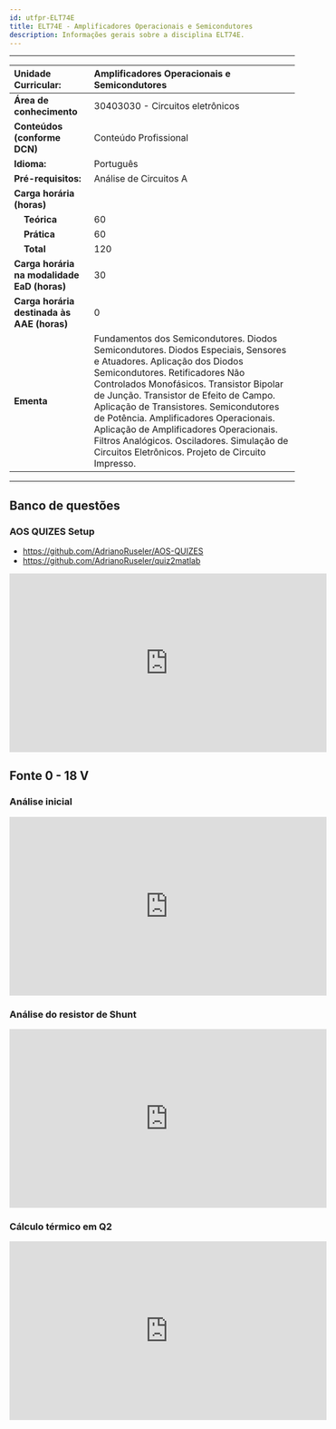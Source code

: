 ```yaml
---
id: utfpr-ELT74E
title: ELT74E - Amplificadores Operacionais e Semicondutores
description: Informações gerais sobre a disciplina ELT74E.
---
```


---

| Unidade Curricular:                         | Amplificadores Operacionais e Semicondutores                                                                                                                                                                                                                                                                                                                                                                                                                                 |
| :------------------------------------------ | :--------------------------------------------------------------------------------------------------------------------------------------------------------------------------------------------------------------------------------------------------------------------------------------------------------------------------------------------------------------------------------------------------------------------------------------------------------------------------- |
| **Área de conhecimento**                    | 30403030 - Circuitos eletrônicos                                                                                                                                                                                                                                                                                                                                                                                                                                             |
| **Conteúdos (conforme DCN)**                | Conteúdo Profissional                                                                                                                                                                                                                                                                                                                                                                                                                                                        |
| **Idioma:**                                 | Português                                                                                                                                                                                                                                                                                                                                                                                                                                                                    |
| **Pré-requisitos:**                         | Análise de Circuitos A                                                                                                                                                                                                                                                                                                                                                                                                                                                       |
| **Carga horária (horas)**                   |                                                                                                                                                                                                                                                                                                                                                                                                                                                                              |
| &nbsp;&nbsp;&nbsp;&nbsp;**Teórica**         | 60                                                                                                                                                                                                                                                                                                                                                                                                                                                                           |
| &nbsp;&nbsp;&nbsp;&nbsp;**Prática**         | 60                                                                                                                                                                                                                                                                                                                                                                                                                                                                           |
| &nbsp;&nbsp;&nbsp;&nbsp;**Total**           | 120                                                                                                                                                                                                                                                                                                                                                                                                                                                                          |
| **Carga horária na modalidade EaD (horas)** | 30                                                                                                                                                                                                                                                                                                                                                                                                                                                                           |
| **Carga horária destinada às AAE (horas)**  | 0                                                                                                                                                                                                                                                                                                                                                                                                                                                                            |
| **Ementa**                                  | Fundamentos dos Semicondutores. Diodos Semicondutores. Diodos Especiais, Sensores e Atuadores. Aplicação dos Diodos Semicondutores. Retificadores Não Controlados Monofásicos. Transistor Bipolar de Junção. Transistor de Efeito de Campo. Aplicação de Transistores. Semicondutores de Potência. Amplificadores Operacionais. Aplicação de Amplificadores Operacionais. Filtros Analógicos. Osciladores. Simulação de Circuitos Eletrônicos. Projeto de Circuito Impresso. |

---

## Banco de questões

### AOS QUIZES Setup

- https://github.com/AdrianoRuseler/AOS-QUIZES
- https://github.com/AdrianoRuseler/quiz2matlab

<iframe width="560" height="315" src="https://www.youtube.com/embed/fjl-JvZ7XEU?si=9mCpzaMCJrrq5qw6" title="YouTube video player" frameborder="0" allow="accelerometer; autoplay; clipboard-write; encrypted-media; gyroscope; picture-in-picture; web-share" referrerpolicy="strict-origin-when-cross-origin" allowfullscreen></iframe>

## Fonte 0 - 18 V

### Análise inicial

<iframe width="560" height="315" src="https://www.youtube.com/embed/VwwhoDbXEPM?si=vvnu5WJI4tAvewui" title="YouTube video player" frameborder="0" allow="accelerometer; autoplay; clipboard-write; encrypted-media; gyroscope; picture-in-picture; web-share" referrerpolicy="strict-origin-when-cross-origin" allowfullscreen></iframe>

### Análise do resistor de Shunt

<iframe width="560" height="315" src="https://www.youtube.com/embed/Vxw7S7U-HIY?si=6MOqxV4RthctGXK-" title="YouTube video player" frameborder="0" allow="accelerometer; autoplay; clipboard-write; encrypted-media; gyroscope; picture-in-picture; web-share" referrerpolicy="strict-origin-when-cross-origin" allowfullscreen></iframe>

### Cálculo térmico em Q2

<iframe width="560" height="315" src="https://www.youtube.com/embed/OSY3NnFCdzQ?si=H17NoXh09AAgI2ME" title="YouTube video player" frameborder="0" allow="accelerometer; autoplay; clipboard-write; encrypted-media; gyroscope; picture-in-picture; web-share" referrerpolicy="strict-origin-when-cross-origin" allowfullscreen></iframe>
